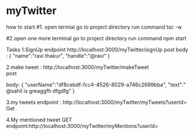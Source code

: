 # myTwitter

how to start 
#1. open termial go to project directory run command tsc -w

#2.open one more terminal go to project directory run command npm start

Tasks
1.SignUp
endpoint http://localhost:3000/myTwitter/signUp
post
 body :  {
	"name":"ravi thakur",
	"handle":"@ravi"
}

2.make tweet : http://localhost:3000/myTwitter/makeTweet  
post

body: {
	"userName":"df8cebdf-fcc4-4526-8029-a746c2699bba",
	"text":" @sahil is greaggfh dfgdfg"
}

3.my tweets
endpoint : http://localhost:3000/myTwitter/myTweets?userId=<userId>
 Get
  
  
 4.My mentioned tweet
 GET
 endpoint:http://localhost:3000/myTwitter/myMentions?userId=<userID>
  
  
  
  
